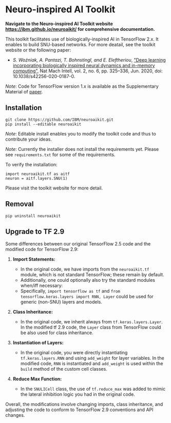 # Neuro-inspired AI Toolkit

**Navigate to the Neuro-inspired AI Toolkit website https://ibm.github.io/neuroaikit/ for comprehensive documentation.**

This toolkit facilitates use of biologically-inspired AI in TensorFlow 2.x.
It enables to build SNU-based networks. For more deatail, 
see the toolkit website or the following paper:
* _S. Woźniak, A. Pantazi, T. Bohnstingl, and E. Eleftheriou_, ["Deep learning incorporating biologically inspired neural dynamics and in-memory computing"](http://www.nature.com/articles/s42256-020-0187-0), Nat Mach Intell, vol. 2, no. 6, pp. 325–336, Jun. 2020, doi: 10.1038/s42256-020-0187-0.

*Note*: Code for TensorFlow version 1.x is available as the Supplementary Material of [paper](http://www.nature.com/articles/s42256-020-0187-0).

## Installation
```
git clone https://github.com/IBM/neuroaikit.git
pip install --editable neuroaikit
```
*Note*: Editable install enables you to modify the toolkit code and thus to contribute your ideas. 

*Note*: Currently the installer does not install the requirements yet. Please see `requirements.txt` for some of the requirements.

To verify the installation:
```
import neuroaikit.tf as aitf
neuron = aitf.layers.SNU(1)
```
Please visit the toolkit website for more detail.

## Removal
```
pip uninstall neuroaikit
```

## Upgrade to TF 2.9

Some differences between our original TensorFlow 2.5 code and the modified code for TensorFlow 2.9:

1. **Import Statements:**
   - In the original code, we have imports from the `neuroaikit.tf` module, which is not standard TensorFlow; these remain by default.
   - Additionally, one could optionally also try the standard modules when/iff necessary:
   - Specifically, `import tensorflow as tf` and `from tensorflow.keras.layers import RNN, Layer` could be used for generic (non-SNU) layers and models.

2. **Class Inheritance:**
   - In the original code, we inherit always from `tf.keras.layers.Layer`. In the modified tf 2.9 code, the `Layer` class from TensorFlow could be also used for class inheritance.

3. **Instantiation of Layers:**
   - In the original code, you were directly instantiating `tf.keras.layers.RNN` and using `add_weight` for layer variables. In the modified code, `RNN` is instantiated and `add_weight` is used within the `build` method of the custom cell classes.

4. **Reduce Max Function:**
   - In the `SNULICell` class, the use of `tf.reduce_max` was added to mimic the lateral inhibition logic you had in the original code.

Overall, the modifications involve changing imports, class inheritance, and adjusting the code to conform to TensorFlow 2.9 conventions and API changes.



